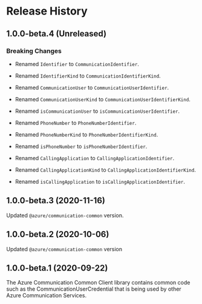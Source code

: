 # Release History

## 1.0.0-beta.4 (Unreleased)

### Breaking Changes

- Renamed `Identifier` to `CommunicationIdentifier`.
- Renamed `IdentifierKind` to `CommunicationIdentifierKind`.

- Renamed `CommunicationUser` to `CommunicationUserIdentifier`.
- Renamed `CommunicationUserKind` to `CommunicationUserIdentifierKind`.
- Renamed `isCommunicationUser` to `isCommunicationUserIdentifier`.

- Renamed `PhoneNumber` to `PhoneNumberIdentifier`.
- Renamed `PhoneNumberKind` to `PhoneNumberIdentifierKind`.
- Renamed `isPhoneNumber` to `isPhoneNumberIdentifier`.

- Renamed `CallingApplication` to `CallingApplicationIdentifier`.
- Renamed `CallingApplicationKind` to `CallingApplicationIdentifierKind`.
- Renamed `isCallingApplication` to `isCallingApplicationIdentifier`.


## 1.0.0-beta.3 (2020-11-16)

Updated `@azure/communication-common` version.

## 1.0.0-beta.2 (2020-10-06)

Updated `@azure/communication-common` version

## 1.0.0-beta.1 (2020-09-22)

The Azure Communication Common Client library contains common code such as the CommunicationUserCredential that is being used by other Azure Communication Services.
